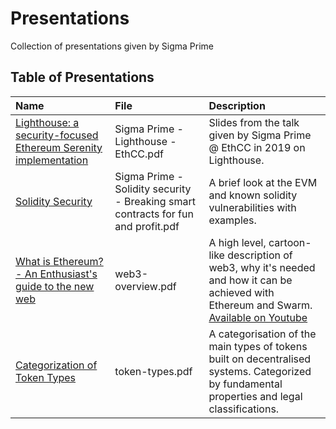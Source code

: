 # Presentations
Collection of presentations given by Sigma Prime

## Table of Presentations

| Name                                                                                                                                                                             | File                                                                              | Description                                                                                                                                                               |
|:---------------------------------------------------------------------------------------------------------------------------------------------------------------------------------|:----------------------------------------------------------------------------------|:--------------------------------------------------------------------------------------------------------------------------------------------------------------------------|
| [Lighthouse: a security-focused Ethereum Serenity implementation](https://github.com/sigp/presentations/blob/master/Sigma%20Prime%20-%20Lighthouse%20-%20EthCC.pdf)              | Sigma Prime - Lighthouse - EthCC.pdf                                              | Slides from the talk given by Sigma Prime @ EthCC in 2019 on Lighthouse.                                                                                                  |
| [Solidity Security](https://github.com/sigp/presentations/blob/master/Sigma%20Prime%20-%20Solidity%20security%20-%20Breaking%20smart%20contracts%20for%20fun%20and%20profit.pdf) | Sigma Prime - Solidity security - Breaking smart contracts for fun and profit.pdf | A brief look at the EVM and known solidity vulnerabilities with examples.                                                                                                 |
| [What is Ethereum? - An Enthusiast's guide to the new web](https://github.com/sigp/presentations/blob/master/web3-overview.pdf)                                                  | web3-overview.pdf                                                                 | A high level, cartoon-like description of web3, why it's needed and how it can be achieved with Ethereum and Swarm.  [Available on Youtube](https://youtu.be/6AvsoUSer14) |
| [Categorization of Token Types](https://github.com/sigp/presentations/blob/master/token-types.pdf)                                                                               | token-types.pdf                                                                   | A categorisation of the main types of tokens built on decentralised systems. Categorized by fundamental properties and legal classifications.                             |
